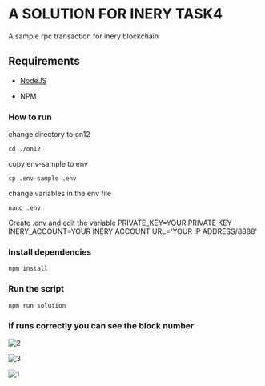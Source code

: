 # A SOLUTION FOR INERY TASK4   

A sample rpc transaction for inery blockchain

## Requirements

- [NodeJS](https://nodejs.org/en/)

- NPM


### How to run

change directory to on12

```shell
cd ./on12
```

copy env-sample to env

```shell
cp .env-sample .env
```

change variables in the env file

```shell
nano .env
```

Create .env and edit the variable
PRIVATE_KEY=YOUR PRIVATE KEY
INERY_ACCOUNT=YOUR INERY ACCOUNT
URL='YOUR IP ADDRESS/8888'


### Install dependencies

```shell
npm install
```

### Run the script

```
npm run solution
```

### if runs correctly you can see the block number 

![2](https://user-images.githubusercontent.com/91020872/219712549-715c6d35-2d90-42de-943f-2f359bbd85a1.png)

![3](https://user-images.githubusercontent.com/91020872/219712687-94dedbc2-61ae-43e5-9c28-71b8604f37cb.png)

![1](https://user-images.githubusercontent.com/91020872/219712761-6214eec6-35fc-40d8-9e01-4c99806d27e7.png)
